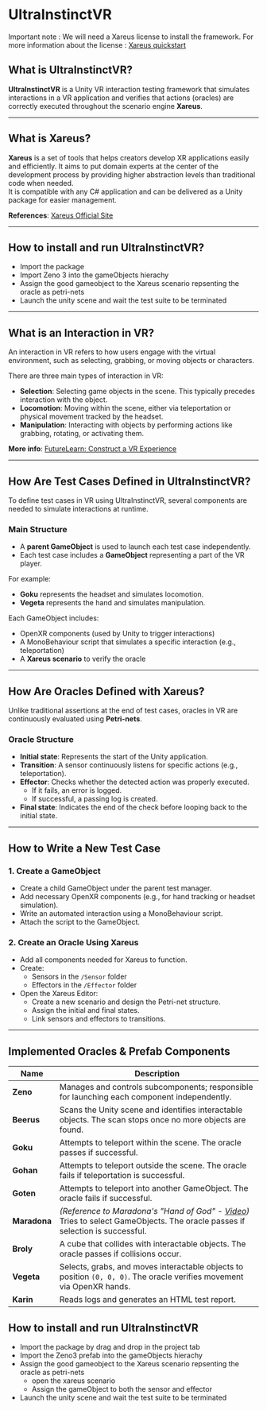 # UltraInstinctVR

Important note : We will need a Xareus license to install the framework.
For more information about the license : [Xareus quickstart](https://xareus.insa-rennes.fr/tutorials/quickstart.html)

## What is UltraInstinctVR?

**UltraInstinctVR** is a Unity VR interaction testing framework that simulates interactions in a VR application and verifies that actions (oracles) are correctly executed throughout the scenario engine **Xareus**.

---

## What is Xareus?

**Xareus** is a set of tools that helps creators develop XR applications easily and efficiently. It aims to put domain experts at the center of the development process by providing higher abstraction levels than traditional code when needed.  
It is compatible with any C# application and can be delivered as a Unity package for easier management.

**References**: [Xareus Official Site](https://xareus.insa-rennes.fr/?tabs=air)

---


## How to install and run UltraInstinctVR?
- Import the package
- Import Zeno 3 into the gameObjects hierachy
- Assign the good gameobject to the Xareus scenario repsenting the oracle as petri-nets
- Launch the unity scene and wait the test suite to be terminated

---



## What is an Interaction in VR?

An interaction in VR refers to how users engage with the virtual environment, such as selecting, grabbing, or moving objects or characters.

There are three main types of interaction in VR:

- **Selection**: Selecting game objects in the scene. This typically precedes interaction with the object.
- **Locomotion**: Moving within the scene, either via teleportation or physical movement tracked by the headset.
- **Manipulation**: Interacting with objects by performing actions like grabbing, rotating, or activating them.

**More info**: [FutureLearn: Construct a VR Experience](https://www.futurelearn.com/info/courses/construct-a-virtual-reality-experience/0/steps/96390)

---

## How Are Test Cases Defined in UltraInstinctVR?

To define test cases in VR using UltraInstinctVR, several components are needed to simulate interactions at runtime.

### Main Structure

- A **parent GameObject** is used to launch each test case independently.
- Each test case includes a **GameObject** representing a part of the VR player.

For example:
- **Goku** represents the headset and simulates locomotion.
- **Vegeta** represents the hand and simulates manipulation.

Each GameObject includes:
- OpenXR components (used by Unity to trigger interactions)
- A MonoBehaviour script that simulates a specific interaction (e.g., teleportation)
- A **Xareus scenario** to verify the oracle

---

## How Are Oracles Defined with Xareus?

Unlike traditional assertions at the end of test cases, oracles in VR are continuously evaluated using **Petri-nets**.

### Oracle Structure

- **Initial state**: Represents the start of the Unity application.
- **Transition**: A sensor continuously listens for specific actions (e.g., teleportation).
- **Effector**: Checks whether the detected action was properly executed.
  - If it fails, an error is logged.
  - If successful, a passing log is created.
- **Final state**: Indicates the end of the check before looping back to the initial state.

---

## How to Write a New Test Case

### 1. Create a GameObject
- Create a child GameObject under the parent test manager.
- Add necessary OpenXR components (e.g., for hand tracking or headset simulation).
- Write an automated interaction using a MonoBehaviour script.
- Attach the script to the GameObject.

### 2. Create an Oracle Using Xareus
- Add all components needed for Xareus to function.
- Create:
  - Sensors in the `/Sensor` folder
  - Effectors in the `/Effector` folder
- Open the Xareus Editor:
  - Create a new scenario and design the Petri-net structure.
  - Assign the initial and final states.
  - Link sensors and effectors to transitions.

---

## Implemented Oracles & Prefab Components

| Name      | Description |
|-----------|-------------|
| **Zeno**     | Manages and controls subcomponents; responsible for launching each component independently. |
| **Beerus**   | Scans the Unity scene and identifies interactable objects. The scan stops once no more objects are found. |
| **Goku**     | Attempts to teleport within the scene. The oracle passes if successful. |
| **Gohan**    | Attempts to teleport outside the scene. The oracle fails if teleportation is successful. |
| **Goten**    | Attempts to teleport into another GameObject. The oracle fails if successful. |
| **Maradona** | *(Reference to Maradona's "Hand of God" - [Video](https://www.youtube.com/watch?v=-ccNkksrfls))*<br>Tries to select GameObjects. The oracle passes if selection is successful. |
| **Broly**    | A cube that collides with interactable objects. The oracle passes if collisions occur. |
| **Vegeta**   | Selects, grabs, and moves interactable objects to position `(0, 0, 0)`. The oracle verifies movement via OpenXR hands. |
| **Karin**    | Reads logs and generates an HTML test report. |


## How to install and run UltraInstinctVR
- Import the package by drag and drop in the project tab
- Import the Zeno3 prefab into the gameObjects hierachy
- Assign the good gameobject to the Xareus scenario repsenting the oracle as petri-nets
   - open the xareus scenario
   - Assign the gameObject to both the sensor and effector
- Launch the unity scene and wait the test suite to be terminated



